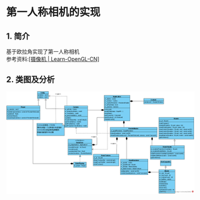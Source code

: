 # 第一人称相机的实现

## 1. 简介

基于欧拉角实现了第一人称相机  
参考资料:[\[摄像机 | Learn-OpenGL-CN\]](https://learnopengl-cn.github.io/01%20Getting%20started/09%20Camera/)

## 2. 类图及分析

![类图](Class-Diagram.png)

